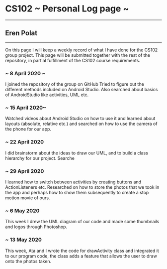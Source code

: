 # CS102 ~ Personal Log page ~
****
## Eren Polat
****

On this page I will keep a weekly record of what I have done for the CS102 group project. This page will be submitted together with the rest of the repository, in partial fulfillment of the CS102 course requirements.

### ~ 8 April 2020 ~
I joined the repository of the group on GitHub
Tried to figure out the different methods included on Android Studio. Also searched about basics of AndroidStudio
like activities, UML etc.

### ~ 15 April 2020~
Watched videos about Android Studio on how to use it and learned about layouts (absolute, relative etc.) and 
searched on how to use the camera of the phone for our app. 


### ~ 22 April 2020
I did brainstorm about the ideas to draw our UML, and to build a class hierarchy for
our project. Searche

### ~ 29 April 2020

I learned how to switch between activities by creating buttons and ActionListeners etc. Researched on how to 
store the photos that we took in the app and perhaps how to show them subsequently to create a stop motion movie
of ours. 

### ~ 6 May 2020
This week I drew the UML diagram of our code and made some thumbnails and logos through Photoshop. 

### ~ 13 May 2020
This week, Ata and I wrote the code for drawActivity class and integrated it to our program code, the class adds a
feature that allows the user to draw onto the photos taken. 